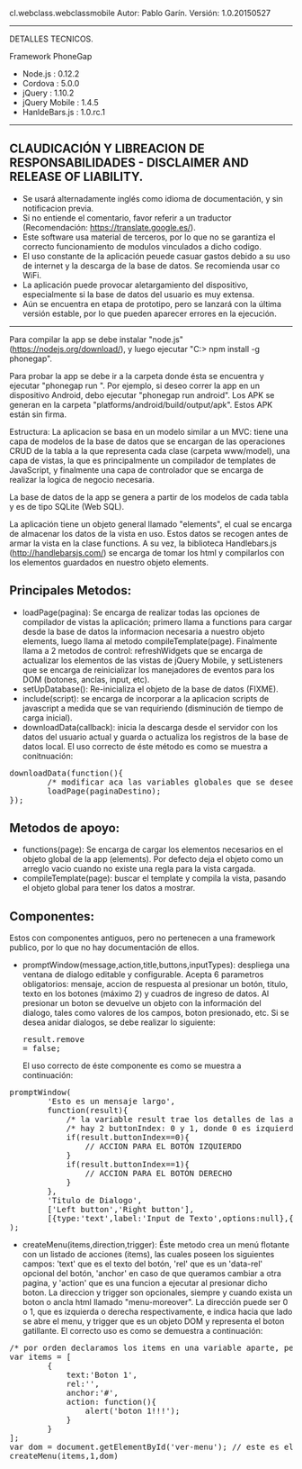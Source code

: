 cl.webclass.webclassmobile
Autor: Pablo Garín.
Versión: 1.0.20150527

-----------------------------
DETALLES TECNICOS.

Framework PhoneGap

- Node.js       : 0.12.2
- Cordova       : 5.0.0
- jQuery        : 1.10.2
- jQuery Mobile : 1.4.5
- HanldeBars.js : 1.0.rc.1

-----------------------------

CLAUDICACIÓN Y LIBREACION DE RESPONSABILIDADES - DISCLAIMER AND RELEASE OF LIABILITY.
-----------------------------
- Se usará alternadamente inglés como idioma de documentación, y sin notificacion previa.
- Si no entiende el comentario, favor referir a un traductor (Recomendación: https://translate.google.es/).
- Este software usa material de terceros, por lo que no se garantiza el correcto funcionamiento de modulos vinculados a dicho codigo.
- El uso constante de la aplicación peuede casuar gastos debido a su uso de internet y la descarga de la base de datos. Se recomienda usar co WiFi.
- La aplicación puede provocar aletargamiento del dispositivo, especialmente si la base de datos del usuario es muy extensa.
- Aún se encuentra en etapa de prototipo, pero se lanzará con la última versión estable, por lo que pueden aparecer errores en la ejecución.

-----------------------------

Para compilar la app se debe instalar "node.js" (https://nodejs.org/download/),
y luego ejecutar "C:\> npm install -g phonegap". 

Para probar la app se debe ir a la carpeta donde ésta se encuentra y ejecutar "phonegap 
run <plataforma>". Por ejemplo, si deseo correr la app en un dispositivo Android, debo ejecutar 
"phonegap run android". Los APK se generan en la carpeta "platforms/android/build/output/apk". 
Estos APK están sin firma.

Estructura: La aplicacion se basa en un modelo similar a un MVC:
tiene una capa de modelos de la base de datos que se encargan de las
operaciones CRUD de la tabla a la que representa cada clase (carpeta 
www/model), una capa de vistas, la que es principalmente un compilador
de templates de JavaScript, y finalmente una capa de controlador que se
encarga de realizar la logica de negocio necesaria.

La base de datos de la app se genera a partir de los 
modelos de cada tabla y es de tipo SQLite (Web SQL). 

La aplicación tiene un objeto general llamado "elements",
el cual se encarga de almacenar los datos de la vista en uso. Estos 
datos se recogen antes de armar la vista en la clase functions. A su 
vez, la biblioteca Handlebars.js (http://handlebarsjs.com/) se encarga
de tomar los html y compilarlos con los elementos guardados en nuestro 
objeto elements.

Principales Metodos: 
---------------------
- loadPage(pagina): Se encarga de realizar todas las opciones de
  compilador de vistas la aplicación; primero llama a functions para cargar 
  desde la base de datos la informacion necesaria a nuestro objeto elements,
  luego llama al metodo compileTemplate(page). Finalmente llama a 2 metodos
  de control: refreshWidgets que se encarga de actualizar los elementos de
  las vistas de jQuery Mobile, y setListeners que se encarga de reinicializar
  los manejadores de eventos para los DOM (botones, anclas, input, etc).
- setUpDatabase(): Re-inicializa el objeto de la base de datos (FIXME).
- include(script): se encarga de incorporar a la aplicacion scripts de
  javascript a medida que se van requiriendo (disminución de tiempo de 
  carga inicial).
- downloadData(callback): inicia la descarga desde el servidor con los
  datos del usuario actual y guarda o actualiza los registros de la base 
  de datos local. El uso correcto de éste método es como se muestra a conitnuación:
<pre>downloadData(function(){
		/* modificar aca las variables globales que se deseen */
		loadPage(paginaDestino);
});</pre>

Metodos de apoyo:
---------------------
- functions(page): Se encarga de cargar los elementos necesarios en el
  objeto global de la app (elements). Por defecto deja el objeto como un
  arreglo vacio cuando no existe una regla para la vista cargada.
- compileTemplate(page): buscar el template y compila la vista, pasando el
  objeto global para tener los datos a mostrar.

Componentes:
---------------------
Estos con componentes antiguos, pero no pertenecen a una framework publico, por lo que no hay documentación de ellos.
- promptWindow(message,action,title,buttons,inputTypes): despliega una ventana de dialogo editable y configurable. Acepta 6 parametros obligatorios: mensaje, accion de respuesta al presionar un botón, titulo, texto en los botones (máximo 2) y cuadros de ingreso de datos. Al presionar un boton se devuelve un objeto con la información del dialogo, tales como valores de los campos, boton presionado, etc. Si se desea anidar dialogos, se debe realizar lo siguiente:<pre>result.remove = false;</pre>El uso correcto de éste componente es como se muestra a continuación:
<pre>
promptWindow(
		'Esto es un mensaje largo',
		function(result){
			/* la variable result trae los detalles de las acciones del dialogo */
			/* hay 2 buttonIndex: 0 y 1, donde 0 es izquierdo y 1 es derecho */
			if(result.buttonIndex==0){
				// ACCION PARA EL BOTÓN IZQUIERDO
			}
			if(result.buttonIndex==1){
				// ACCION PARA EL BOTÓN DERECHO
			}
		},
		'Titulo de Dialogo',
		['Left button','Right button'],
		[{type:'text',label:'Input de Texto',options:null},{type:'select',label:'Select',options:[{value:1,label:'primera opcion'},{value:2,lable:'segunda opcion'}]}]
);
</pre>
- createMenu(items,direction,trigger): Éste metodo crea un menú flotante con un listado de acciones (items), las cuales poseen los siguientes campos: 'text' que es el texto del botón, 'rel' que es un 'data-rel' opcional del botón, 'anchor' en caso de que queramos cambiar a otra pagina, y 'action' que es una funcion a ejecutar al presionar dicho boton. La direccion y trigger son opcionales, siempre y cuando exista un boton o ancla html llamado "menu-moreover". La dirección puede ser 0 o 1, que es izquierda o derecha respectivamente, e indica hacia que lado se abre el menu, y trigger que es un objeto DOM y representa el boton gatillante. El correcto uso es como se demuestra a continuación:
<pre>
/* por orden declaramos los items en una variable aparte, pero no es obligatorio */
var items = [
		{
			text:'Boton 1',
			rel:'',
			anchor:'#',
			action: function(){
				alert('boton 1!!!');
			}
		}
];
var dom = document.getElementById('ver-menu'); // este es el boton en el html que abre el menu
createMenu(items,1,dom)
</pre>
